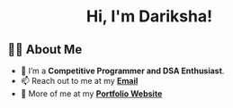 <h1 align="center">Hi, I'm   Dariksha!

## 👩‍💻 About Me

- 🌱 I’m a **Competitive Programmer and DSA Enthusiast**. 
- 📫 Reach out to me at my **<a href="mailto:dilzaransari970@gmail.com">Email</a>** 
- 🧑 More of me at my **[Portfolio Website](https://dariksha.netlify.app/)** 
  <br/>
   
